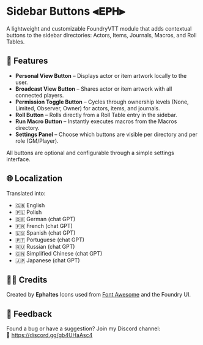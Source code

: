 # Sidebar Buttons ⫷𝗘𝗣𝗛⫸

A lightweight and customizable FoundryVTT module that adds contextual buttons to the sidebar directories: Actors, Items, Journals, Macros, and Roll Tables.

## 🎯 Features

- **Personal View Button** – Displays actor or item artwork locally to the user.
- **Broadcast View Button** – Shares actor or item artwork with all connected players.
- **Permission Toggle Button** – Cycles through ownership levels (None, Limited, Observer, Owner) for actors, items, and journals.
- **Roll Button** – Rolls directly from a Roll Table entry in the sidebar.
- **Run Macro Button** – Instantly executes macros from the Macros directory.
- **Settings Panel** – Choose which buttons are visible per directory and per role (GM/Player).

All buttons are optional and configurable through a simple settings interface.

## 🌐 Localization

Translated into:
- 🇬🇧 English
- 🇵🇱 Polish
- 🇩🇪 German (chat GPT)
- 🇫🇷 French (chat GPT)
- 🇪🇸 Spanish (chat GPT)
- 🇵🇹 Portuguese (chat GPT)
- 🇷🇺 Russian (chat GPT)
- 🇨🇳 Simplified Chinese (chat GPT)
- 🇯🇵 Japanese (chat GPT)

## 👨‍💻 Credits

Created by **Ephaltes** 
Icons used from [Font Awesome](https://fontawesome.com/) and the Foundry UI.

## 💬 Feedback

Found a bug or have a suggestion? Join my Discord channel:  
🔗 https://discord.gg/gb4UHaAsc4
